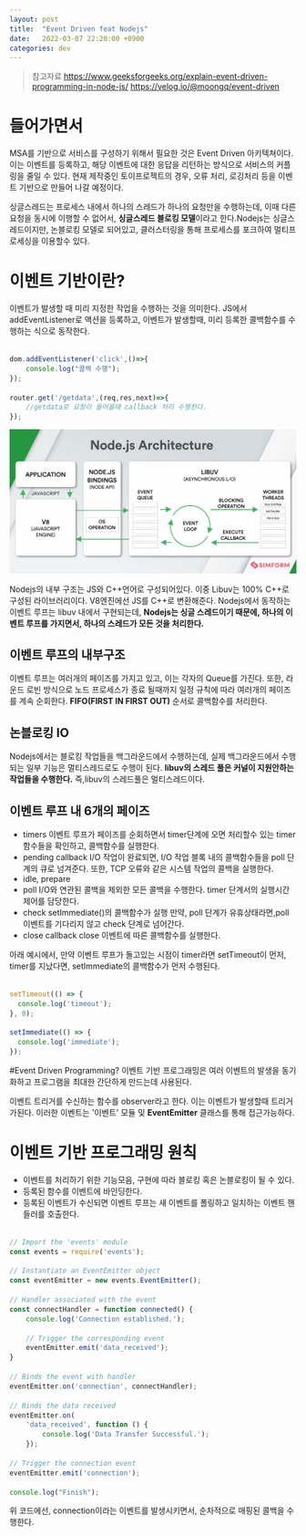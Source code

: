 ```yaml
---
layout: post
title:  "Event Driven feat Nodejs" 
date:   2022-03-07 22:20:00 +0900
categories: dev
---
```


>참고자료
https://www.geeksforgeeks.org/explain-event-driven-programming-in-node-js/
https://velog.io/@moongq/event-driven

# 들어가면서
MSA를 기반으로 서비스를 구성하기 위해서 필요한 것은 Event Driven 아키텍쳐이다. 이는 이벤트를 등록하고, 해당 이벤트에 대한 응답을 리턴하는 방식으로 서비스의 커플링을 줄일 수 있다. 현재 제작중인 토이프로젝트의 경우, 오류 처리, 로깅처리 등을 이벤트 기반으로 만들어 나갈 예정이다.

싱글스레드는 프로세스 내에서 하나의 스레드가 하나의 요청만을 수행하는데, 이때 다른 요청을 동시에 이행할 수 없어서, **싱글스레드 블로킹 모델**이라고 한다.Nodejs는 싱글스레드이지만, 논블로킹 모델로 되어있고, 클러스터링을 통해 프로세스를 포크하여 멀티프로세싱을 이용할수 있다.

# 이벤트 기반이란?
이벤트가 발생할 때 미리 지정한 작업을 수행하는 것을 의미한다. JS에서 addEventListener로 액션을 등록하고, 이벤트가 발생할때, 미리 등록한 콜백함수를 수행하는 식으로 동작한다.

~~~ javascript

dom.addEventListener('click',()=>{
    console.log("콜백 수행");
});

router.get('/getdata',(req,res,next)=>{
    //getdata로 요청이 들어올때 callback 처리 수행한다.
});

~~~

![샘플](/assets/img/24.png)

Nodejs의 내부 구조는 JS와 C++언어로 구성되어있다. 이중 Libuv는 100% C++로 구성된 라이브러리이다. V8엔진에선 JS를 C++로 변환해준다. Nodejs에서 동작하는 이벤트 루프는 libuv 내에서 구현되는데, **Nodejs는 싱글 스레드이기 때문에, 하나의 이벤트 루프를 가지면서, 하나의 스레드가 모든 것을 처리한다.**

## 이벤트 루프의 내부구조
이벤트 루프는 여러개의 페이즈를 가지고 있고, 이는 각자의 Queue를 가진다. 또한, 라운드 로빈 방식으로 노드 프로세스가 종료 될때까지 일정 규칙에 따라 여러개의 페이즈를 계속 순회한다. **FIFO(FIRST IN FIRST OUT)** 순서로 콜백함수를 처리한다. 

## 논블로킹 IO
Nodejs에서는 블로킹 작업들을 백그라운드에서 수행하는데, 실제 백그라운드에서 수행되는 일부 기능은 멀티스레드로도 수행이 된다. **libuv의 스레드 풀은 커널이 지원안하는 작업들을 수행한다.** 즉,libuv의 스레드풀은 멀티스레드이다. 

## 이벤트 루프 내 6개의 페이즈
- timers
이벤트 루프가 페이즈를 순회하면서 timer단계에 오면 처리할수 있는 timer함수들을 확인하고, 콜백함수를 실행한다. 
- pending callback
I/O 작업이 완료되면, I/O 작업 블록 내의 콜백함수들을 poll 단계의 큐로 넘겨준다. 또한, TCP 오류와 같은 시스템 작업의 콜백을 실행한다.
- idle, prepare
- poll
I/O와 연관된 콜백을 제외한 모든 콜백을 수행한다. timer 단계서의 실행시간제어를 담당한다. 
- check 
setImmediate()의 콜백함수가 실행
만약, poll 단계가 유휴상태라면,poll 이벤트를 기다리지 않고 check 단계로 넘어간다. 
- close callback 
close 이벤트에 따른 콜백함수를 실행한다.

아래 예시에서, 만약 이벤트 루프가 돌고있는 시점이 timer라면 setTimeout이 먼저, timer를 지났다면, setImmediate의 콜백함수가 먼저 수행된다.

~~~ javascript

setTimeout(() => {
  console.log('timeout');
}, 0);

setImmediate(() => {
  console.log('immediate');
});

~~~

#Event Driven Programming?
이벤트 기반 프로그래밍은 여러 이벤트의 발생을 동기화하고 프로그램을 최대한 간단하게 만드는데 사용된다. 

이벤트 트리거를 수신하는 함수를 observer라고 한다. 이는 이벤트가 발생할때 트리거가된다. 이러한 이벤트는 '이벤트' 모듈 및 **EventEmitter** 클래스를 통해 접근가능하다.

# 이벤트 기반 프로그래밍 원칙

- 이벤트를 처리하기 위한 기능모음, 구현에 따라 블로킹 혹은 논블로킹이 될 수 있다.
- 등록된 함수를 이벤트에 바인딩한다.
- 등록된 이벤트가 수신되면 이벤트 루프는 새 이벤트를 폴링하고 일치하는 이벤트 핸들러를 호출한다.

~~~ javascript

// Import the 'events' module
const events = require('events');
  
// Instantiate an EventEmitter object
const eventEmitter = new events.EventEmitter();
  
// Handler associated with the event
const connectHandler = function connected() {
    console.log('Connection established.');
  
    // Trigger the corresponding event
    eventEmitter.emit('data_received');
}
  
// Binds the event with handler
eventEmitter.on('connection', connectHandler);
  
// Binds the data received
eventEmitter.on(
    'data_received', function () {
        console.log('Data Transfer Successful.');
    });
  
// Trigger the connection event
eventEmitter.emit('connection');
  
console.log("Finish");

~~~

위 코드에선, connection이라는 이벤트를 발생시키면서, 순차적으로 매핑된 콜백을 수행한다.
